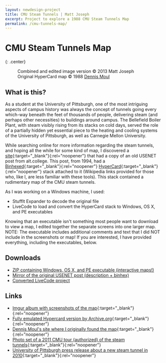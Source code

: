 ```yaml
---
layout: newdesign-project
title: CMU Steam Tunnels | Matt Joseph
excerpt: Project to explore a 1988 CMU Steam Tunnels Map
permalink: /cmu-tunnels-map/
---
```

<div class="center"><amp-img src="/images/tunnel_icon.png" width="128" height="128" alt="RootCloak Icon"></amp-img></div>

# CMU Steam Tunnels Map
{: .center}

<figure>
  <amp-img src="/images/cmutunnelmap.png" width="972" height="376" layout="responsive" class="" alt="CMU Steam Tunnels Map Image"></amp-img>
  <figcaption>
    Combined and edited image version &copy; 2013 Matt Joseph 
      <span class="image-credit">
        Original HyperCard map &copy; 1988 <a href="https://archive.org/details/hypercard_cmu-tunnels" target="_blank">Dennis Moul</a>
      </span>
  </figcaption>
</figure>

## What is this?

As a student at the University of Pittsburgh, one of the most intriguing aspects of campus history was always the concept of tunnels going every which-way beneath the feet of thousands of people, delivering steam (and perhaps other necessities) to buildings around campus. The Bellefield Boiler Plant, with steam visibly rising from its stacks on cold days, served the role of a partially hidden yet essential piece to the heating and cooling systems of the University of Pittsburgh, as well as Carnegie Mellon University.

While searching online for more information regarding the steam tunnels, and hoping all the while for some kind of map, I discovered a [site](http://www.city-net.com/~dmm/tunnels.html){:target="_blank"}{:rel="noopener"} that had a copy of an old USENET post from alt.college. This post, from 1994, had a [Binhexed](https://en.wikipedia.org/wiki/BinHex){:target="_blank"}{:rel="noopener"} [HyperCard](https://en.wikipedia.org/wiki/HyperCard){:target="_blank"}{:rel="noopener"} stack attached to it (Wikipedia links provided for those who, like I, are less familiar with these tools). This stack contained a rudimentary map of the CMU steam tunnels.

As I was working on a Windows machine, I used:

* StuffIt Expander to decode the original file
* LiveCode to load and convert the HyperCard stack to Windows, OS X, and PE executables

Knowing that an executable isn't something most people want to download to view a map, I edited together the separate screens into one larger map. NOTE: The executable includes additional comments and text that I did NOT include in the screenshots or map! If you are interested, I have provided everything, including the executables, below.

## Downloads

* [ZIP containing Windows, OS X, and PE executable (interactive maps!)](/dl/CMUSteamTunnels_Interactive.zip)
* [Mirror of the original USENET post (description + binhex)](/dl/cmu-tunnel.post)
* [Converted LiveCode project](/dl/Tunnels.livecode)

## Links

* [Imgur album with screenshots of the map](https://imgur.com/a/Q9OTH){:target="_blank"}{:rel="noopener"}
* [Fully emulated Hypercard version by Archive.org](https://archive.org/details/hypercard_cmu-tunnels){:target="_blank"}{:rel="noopener"}
* [Dennis Moul's site where I originally found the map](http://www.city-net.com/~dmm/tunnels.html){:target="_blank"}{:rel="noopener"}
* [Photo set of a 2011 CMU tour (authorized) of the steam tunnels](https://secure.flickr.com/photos/24754480@N00/sets/72157625759380979/with/5379320767/){:target="_blank"}{:rel="noopener"}
* [University of Pittsburgh press release about a new steam tunnel in 2010](http://digital.library.pitt.edu/cgi-bin/t/text/text-idx?idno=pittpressreleases19860050;view=toc;c=pittpressreleases){:target="_blank"}{:rel="noopener"}
